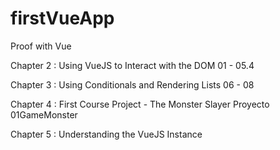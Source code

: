 # firstVueApp
Proof with Vue

Chapter 2 : Using VueJS to Interact with the DOM
01 - 05.4

Chapter 3 : Using Conditionals and Rendering Lists
06 - 08

Chapter 4 : First Course Project - The Monster Slayer
    Proyecto 01GameMonster

Chapter 5 : Understanding the VueJS Instance